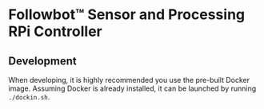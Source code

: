 # Followbot&trade; Sensor and Processing RPi Controller

## Development
When developing, it is highly recommended you use the pre-built Docker image. Assuming Docker is already installed, it can be launched by running `./dockin.sh`.
